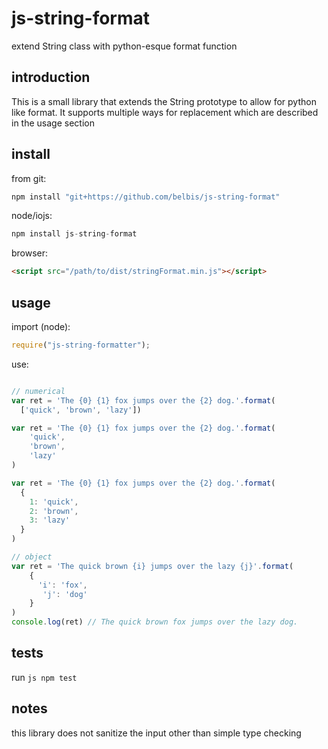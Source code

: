 # js-string-format

extend String class with python-esque format function

## introduction

This is a small library that extends the String prototype to allow for
python like format. It supports multiple ways for replacement which are described
in the usage section

## install

from git:

```js
npm install "git+https://github.com/belbis/js-string-format"
```

node/iojs:
```js
npm install js-string-format
```

browser:
```html
<script src="/path/to/dist/stringFormat.min.js"></script>
```

## usage

import (node):
```js
require("js-string-formatter");
```


use:
```js

// numerical
var ret = 'The {0} {1} fox jumps over the {2} dog.'.format(
  ['quick', 'brown', 'lazy'])

var ret = 'The {0} {1} fox jumps over the {2} dog.'.format(
    'quick', 
    'brown', 
    'lazy'
)

var ret = 'The {0} {1} fox jumps over the {2} dog.'.format(
  {
    1: 'quick',
    2: 'brown',
    3: 'lazy'
  }
)

// object
var ret = 'The quick brown {i} jumps over the lazy {j}'.format(
    {
      'i': 'fox',
       'j': 'dog'
    }
)
console.log(ret) // The quick brown fox jumps over the lazy dog.
```

## tests

run ```js
npm test```

## notes

this library does not sanitize the input other than simple type checking

